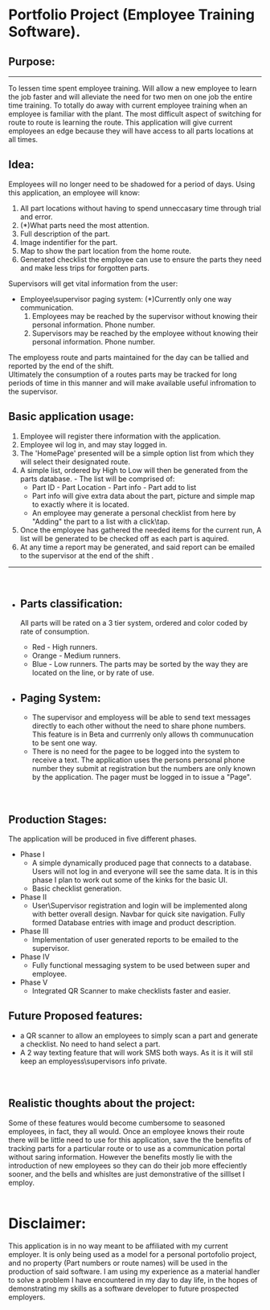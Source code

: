 
# Portfolio Project (Employee Training Software).

## Purpose:
___
To lessen time spent employee training. Will allow a new employee to learn the job faster and will alleviate the need for two men on one job the entire time training. To totally do away with current employee training when an employee is familiar with the plant. The most difficult aspect of switching for route to route is learning the route. This application will give current employees an edge because they will have access to all parts locations at all times.

## Idea:

Employees will no longer need to be shadowed for a period of days. Using this application, an employee will know:
  1. All part locations without having to spend unneccasary time through trial and error.
  2. (*)What parts need the most attention. 
  3. Full description of the part.
  4. Image indentifier for the part.
  5. Map to show the part location from the home route.
  6. Generated checklist the employee can use to ensure the parts they need and make less trips for forgotten parts.

Supervisors will get vital information from the user:
 - Employee\supervisor paging system: (*)Currently only one way communication.
    1. Employees may be reached by the supervisor without knowing their personal information. Phone number.
    2. Supervisors may  be reached by the employee without knowing their personal information. Phone number.

The employess route and parts maintained for the day can be tallied and reported by the end of the shift.   
Ultimately the consumption of a routes parts may be tracked for long periods of time in this manner and will make available useful infromation to the supervisor.

## Basic application usage:
  1. Employee will register there information with the application.
  2. Employee wil log in, and may stay logged in.
  3. The 'HomePage' presented will be a simple option list from which they will select their designated route.
  4. A simple list, ordered by High to Low will then be generated from the parts database.
    - The list will be comprised of:
        - Part ID - Part Location - Part info - Part add to list
        - Part info will give extra data about the part, picture and simple map to exactly where it is located.
        - An employee may generate a personal checklist from here by "Adding" the part to a list with a click\tap.
  5. Once the employee has gathered the needed items for the current run, A list will be generated to be checked off
     as each part is aquired. 
  6. At any time a report may be generated, and said report can be emailed to the supervisor at the end of the shift .

___ 
<br>

* ## Parts classification:

  All parts will be rated on a 3 tier system, ordered and color coded by rate of consumption.
    - Red - High runners.
    - Orange - Medium runners.
    - Blue - Low runners.
    The parts may be sorted by the way they are located on the line, or by rate of use.

* ## Paging System:
    - The supervisor and employess will be able to send text messages directly to each other without the need to
      share phone numbers. This feature is in Beta and currrenly only allows th communucation to be sent one way.    
    - There is no need for the pagee to be logged into the system to receive a text. The application uses the persons
      personal phone number they submit at registration but the numbers are only known by the application. The pager
      must be logged in to issue a "Page".  
<br><br>
## Production Stages:

The application will be produced in five different phases.
   * Phase I
      - A simple dynamically produced page that connects to a database. Users will not log in and everyone will see the same data. It is in this phase I plan to work out some of the kinks for the basic UI.
      - Basic checklist generation.
   * Phase II
      - User\Supervisor registration and login will be implemented along with better overall design. Navbar for quick site navigation. Fully formed Database entries with image and product description.
   * Phase III
      - Implementation of user generated reports to be emailed to the supervisor. 
   * Phase IV
      - Fully functional messaging system to be used between super and employee.
   * Phase V
      - Integrated QR Scanner to make checklists faster and easier.   

## Future Proposed features:
 - a QR scanner to allow an employees to simply scan a part and generate a checklist. No need to hand select a part.
 - A 2 way texting feature that will work SMS both ways. As it is it will stil keep an employess\supervisors info private.
<br><br><br>

## Realistic thoughts about the project:

Some of these features would become cumbersome to seasoned employees, in fact, they all would. Once an employee knows their route there will be little need to use for this application, save the the benefits of tracking parts for a particular route or to use as a communication portal without saring information. However the benefits mostly lie with the introduction of new employees so they can do their job more effeciently sooner, and the bells and whisltes are just demonstrative of the silllset I employ. 
<br><br>

 # Disclaimer:

 This application is in no way meant to be affiliated with my current employer. It is only being used as a model for a personal portofolio project, and no property (Part numbers or route names) will be used in the production of said software. I am using my experience as a material handler to solve a problem I have encountered in my day to day life, in the hopes of demonstrating my skills as a software developer to future prospected employers.

 